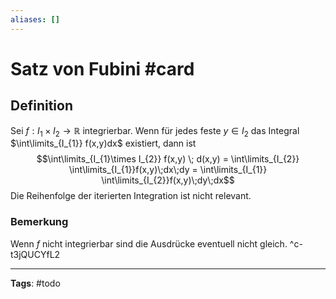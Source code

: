 ```yaml
---
aliases: []
---
```


# Satz von Fubini #card

## Definition
Sei $f: I_{1} \times I_{2} \to \mathbb{R}$ integrierbar.
Wenn für jedes feste $y \in I_{2}$ das Integral $\int\limits_{I_{1}} f(x,y)dx$ existiert, dann ist $$\int\limits_{I_{1}\times I_{2}} f(x,y) \; d(x,y) = \int\limits_{I_{2}} \int\limits_{I_{1}}f(x,y)\;dx\;dy = \int\limits_{I_{1}} \int\limits_{I_{2}}f(x,y)\;dy\;dx$$Die Reihenfolge der iterierten Integration ist nicht relevant.

### Bemerkung
Wenn $f$ nicht integrierbar sind die Ausdrücke eventuell nicht gleich.
^c-t3jQUCYfL2

---
**Tags**: #todo 